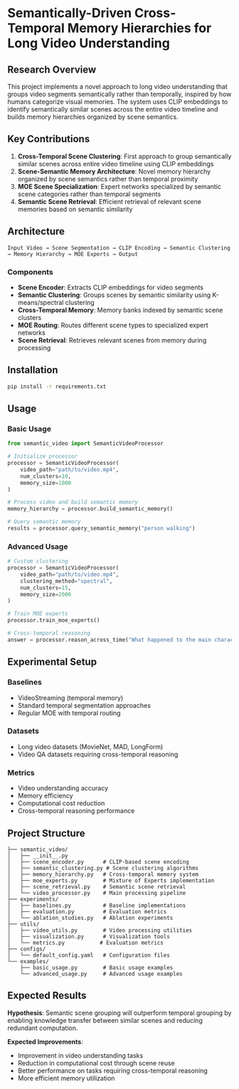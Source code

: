 # Semantically-Driven Cross-Temporal Memory Hierarchies for Long Video Understanding

## Research Overview

This project implements a novel approach to long video understanding that groups video segments semantically rather than temporally, inspired by how humans categorize visual memories. The system uses CLIP embeddings to identify semantically similar scenes across the entire video timeline and builds memory hierarchies organized by scene semantics.

## Key Contributions

1. **Cross-Temporal Scene Clustering**: First approach to group semantically similar scenes across entire video timeline using CLIP embeddings
2. **Scene-Semantic Memory Architecture**: Novel memory hierarchy organized by scene semantics rather than temporal proximity
3. **MOE Scene Specialization**: Expert networks specialized by semantic scene categories rather than temporal segments
4. **Semantic Scene Retrieval**: Efficient retrieval of relevant scene memories based on semantic similarity

## Architecture

```
Input Video → Scene Segmentation → CLIP Encoding → Semantic Clustering → Memory Hierarchy → MOE Experts → Output
```

### Components

- **Scene Encoder**: Extracts CLIP embeddings for video segments
- **Semantic Clustering**: Groups scenes by semantic similarity using K-means/spectral clustering
- **Cross-Temporal Memory**: Memory banks indexed by semantic scene clusters
- **MOE Routing**: Routes different scene types to specialized expert networks
- **Scene Retrieval**: Retrieves relevant scenes from memory during processing

## Installation

```bash
pip install -r requirements.txt
```

## Usage

### Basic Usage

```python
from semantic_video import SemanticVideoProcessor

# Initialize processor
processor = SemanticVideoProcessor(
    video_path="path/to/video.mp4",
    num_clusters=10,
    memory_size=1000
)

# Process video and build semantic memory
memory_hierarchy = processor.build_semantic_memory()

# Query semantic memory
results = processor.query_semantic_memory("person walking")
```

### Advanced Usage

```python
# Custom clustering
processor = SemanticVideoProcessor(
    video_path="path/to/video.mp4",
    clustering_method="spectral",
    num_clusters=15,
    memory_size=2000
)

# Train MOE experts
processor.train_moe_experts()

# Cross-temporal reasoning
answer = processor.reason_across_time("What happened to the main character?")
```

## Experimental Setup

### Baselines
- VideoStreaming (temporal memory)
- Standard temporal segmentation approaches
- Regular MOE with temporal routing

### Datasets
- Long video datasets (MovieNet, MAD, LongForm)
- Video QA datasets requiring cross-temporal reasoning

### Metrics
- Video understanding accuracy
- Memory efficiency
- Computational cost reduction
- Cross-temporal reasoning performance

## Project Structure

```
├── semantic_video/
│   ├── __init__.py
│   ├── scene_encoder.py      # CLIP-based scene encoding
│   ├── semantic_clustering.py # Scene clustering algorithms
│   ├── memory_hierarchy.py   # Cross-temporal memory system
│   ├── moe_experts.py        # Mixture of Experts implementation
│   ├── scene_retrieval.py    # Semantic scene retrieval
│   └── video_processor.py    # Main processing pipeline
├── experiments/
│   ├── baselines.py          # Baseline implementations
│   ├── evaluation.py         # Evaluation metrics
│   └── ablation_studies.py   # Ablation experiments
├── utils/
│   ├── video_utils.py        # Video processing utilities
│   ├── visualization.py      # Visualization tools
│   └── metrics.py           # Evaluation metrics
├── configs/
│   └── default_config.yaml   # Configuration files
└── examples/
    ├── basic_usage.py        # Basic usage examples
    └── advanced_usage.py     # Advanced usage examples
```

## Expected Results

**Hypothesis**: Semantic scene grouping will outperform temporal grouping by enabling knowledge transfer between similar scenes and reducing redundant computation.

**Expected Improvements**:
- Improvement in video understanding tasks
- Reduction in computational cost through scene reuse
- Better performance on tasks requiring cross-temporal reasoning
- More efficient memory utilization